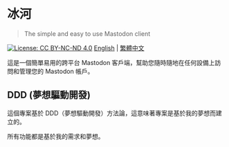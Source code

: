# 冰河

> The simple and easy to use Mastodon client

[![License: CC BY-NC-ND 4.0][0]][1]
[English](README.md) | [繁體中文](README_zh.md)

這是一個簡單易用的跨平台 Mastodon 客戶端，幫助您隨時隨地在任何設備上訪問和管理您的 Mastodon 帳戶。

## DDD (夢想驅動開發)

這個專案基於 DDD（夢想驅動開發）方法論，這意味著專案是基於我的夢想而建立的。

所有功能都是基於我的需求和夢想。

[0]: https://img.shields.io/badge/License-CC_BY--NC--ND_4.0-lightgrey.svg
[1]: https://creativecommons.org/licenses/by-nc-nd/4.0/
